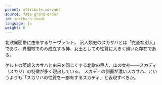 ```yaml
---
parent: attribute.servant
source: fate-grand-order
id: scathach-skadi
language: ja
weight: 0
---
```


北欧異聞帯に由来するサーヴァント。
汎人類史のスカサハとは「完全な別人」であり、異聞帯でのみ成立する神、女王としての性質に大きく傾いた存在である。

ケルトの英雄スカサハと由来を同じくする北欧の巨人、山の女神───スカディ（スカジ）の特徴が多く現出している。
スカディの側面が濃いスカサハ、というよりも「スカサハの性質を一部有するスカディ」と表現すべきか。
